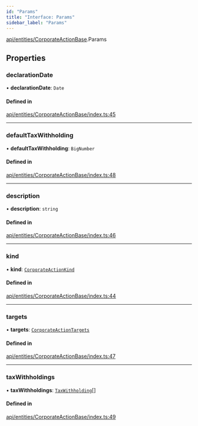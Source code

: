 ```yaml
---
id: "Params"
title: "Interface: Params"
sidebar_label: "Params"
---
```


[api/entities/CorporateActionBase](../../../../../modules/API/Entities/CorporateActionBase/CorporateActionBase.md).Params

## Properties

### declarationDate

• **declarationDate**: `Date`

#### Defined in

[api/entities/CorporateActionBase/index.ts:45](https://github.com/PolymeshAssociation/polymesh-sdk/blob/daafaa68f/src/api/entities/CorporateActionBase/index.ts#L45)

___

### defaultTaxWithholding

• **defaultTaxWithholding**: `BigNumber`

#### Defined in

[api/entities/CorporateActionBase/index.ts:48](https://github.com/PolymeshAssociation/polymesh-sdk/blob/daafaa68f/src/api/entities/CorporateActionBase/index.ts#L48)

___

### description

• **description**: `string`

#### Defined in

[api/entities/CorporateActionBase/index.ts:46](https://github.com/PolymeshAssociation/polymesh-sdk/blob/daafaa68f/src/api/entities/CorporateActionBase/index.ts#L46)

___

### kind

• **kind**: [`CorporateActionKind`](../../../../../enums/API/Entities/CorporateActionBase/Types/CorporateActionKind/CorporateActionKind.md)

#### Defined in

[api/entities/CorporateActionBase/index.ts:44](https://github.com/PolymeshAssociation/polymesh-sdk/blob/daafaa68f/src/api/entities/CorporateActionBase/index.ts#L44)

___

### targets

• **targets**: [`CorporateActionTargets`](../Types/CorporateActionTargets/CorporateActionTargets.md)

#### Defined in

[api/entities/CorporateActionBase/index.ts:47](https://github.com/PolymeshAssociation/polymesh-sdk/blob/daafaa68f/src/api/entities/CorporateActionBase/index.ts#L47)

___

### taxWithholdings

• **taxWithholdings**: [`TaxWithholding`](../Types/TaxWithholding/TaxWithholding.md)[]

#### Defined in

[api/entities/CorporateActionBase/index.ts:49](https://github.com/PolymeshAssociation/polymesh-sdk/blob/daafaa68f/src/api/entities/CorporateActionBase/index.ts#L49)

